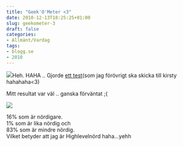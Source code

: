 ```yaml
---
title: "Geek'O'Meter <3"
date: 2010-12-13T18:25:25+01:00
slug: geekometer-3
draft: false
categories:
- Allmänt/Vardag
tags:
- blogg.se
- 2010
---
```

![](/assets/images/blogg.se/moz-screenshot-1.png)Heh. HAHA .. Gjorde [ett test](http://www.nerdtests.com/ft_nq.php)(som jag förövrigt ska skicka till kirsty hahahaha<3)  
  
Mitt resultat var väl .. ganska förväntat ;(  
  
![](/assets/images/blogg.se/geek-fuck_121510453.jpg)  
  
  
16% som är nördigare.  
1% som är lika nördig och  
83% som är mindre nördig.  
Vilket betyder att jag är Highlevelnörd haha...yehh